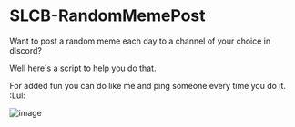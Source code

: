 # SLCB-RandomMemePost
Want to post a random meme each day to a channel of your choice in discord?

Well here's a script to help you do that.

For added fun you can do like me and ping someone every time you do it. :Lul:

![image](https://user-images.githubusercontent.com/50642352/75306875-e94b4780-580f-11ea-9d67-80becb91e8ee.png)
